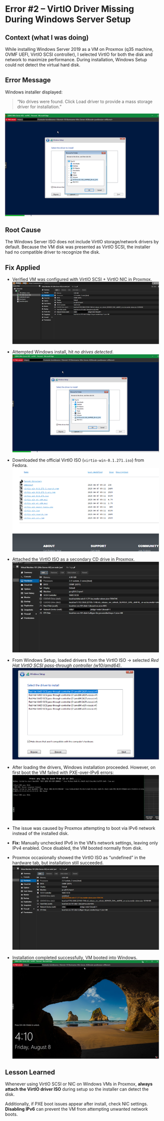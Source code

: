 # Error #2 – VirtIO Driver Missing During Windows Server Setup

## Context (what I was doing)
While installing Windows Server 2019 as a VM on Proxmox (q35 machine, OVMF UEFI, VirtIO SCSI controller), I selected VirtIO for both the disk and network to maximize performance. During installation, Windows Setup could not detect the virtual hard disk.

## Error Message
Windows installer displayed:

> “No drives were found. Click Load driver to provide a mass storage driver for installation.”

![No Drives](Error-02/02-no-drives.png)

## Root Cause
The Windows Server ISO does not include VirtIO storage/network drivers by default. Because the VM disk was presented as VirtIO SCSI, the installer had no compatible driver to recognize the disk.

## Fix Applied
- Verified VM was configured with VirtIO SCSI + VirtIO NIC in Proxmox.  
  ![Hardware Pre-Fix](Error-02/01-hw-pre-fix.png)  

- Attempted Windows install, hit *no drives detected*.  
  ![No Drives](Error-02/02-no-drives.png)  

- Downloaded the official VirtIO ISO (`virtio-win-0.1.271.iso`) from Fedora.  
  ![VirtIO ISO Download](Error-02/extra-fedora-source.png)  

- Attached the VirtIO ISO as a secondary CD drive in Proxmox.  
  ![VirtIO ISO Attached](Error-02/04-virtio-iso-attached.png)  

- From Windows Setup, loaded drivers from the VirtIO ISO → selected *Red Hat VirtIO SCSI pass-through controller (w10/amd64)*.  
  ![Select Driver](Error-02/05-select-driver.png)  

- After loading the drivers, Windows installation proceeded. However, on first boot the VM failed with PXE-over-IPv6 errors:  
  ![PXE Boot Failure](Error-02/06-boot-failure.png)  

- The issue was caused by Proxmox attempting to boot via IPv6 network instead of the installed disk.  
- **Fix:** Manually unchecked IPv6 in the VM’s network settings, leaving only IPv4 enabled. Once disabled, the VM booted normally from disk.  

- Proxmox occasionally showed the VirtIO ISO as “undefined” in the hardware tab, but installation still succeeded.  
  ![Undefined CD](Error-02/07-hw-undefined.png)  

- Installation completed successfully, VM booted into Windows.  
  ![First Boot Success](Error-02/08-success.png)  

## Lesson Learned
Whenever using VirtIO SCSI or NIC on Windows VMs in Proxmox, **always attach the VirtIO driver ISO** during setup so the installer can detect the disk.  

Additionally, if PXE boot issues appear after install, check NIC settings. **Disabling IPv6** can prevent the VM from attempting unwanted network boots.
